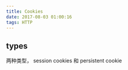 ```yaml
---
title: Cookies
date: 2017-08-03 01:00:16
tags: HTTP
---
```

## types
两种类型， session cookies 和 persistent cookie